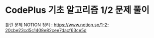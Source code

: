 # CodePlus 기초 알고리즘 1/2 문제 풀이
틀린 문제 NOTION 정리 : https://www.notion.so/1-2-20cbe23cd5c1408e82cee7dacf63ce5d
